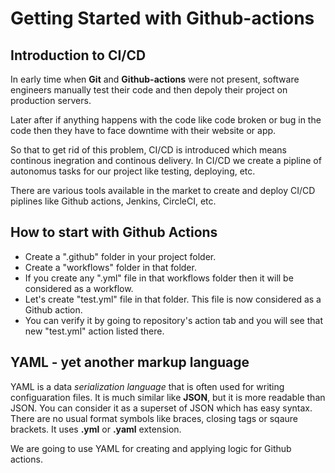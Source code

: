 # Getting Started with Github-actions

## Introduction to CI/CD

In early time when **Git** and **Github-actions** were not present, software engineers manually test their code and then depoly their project on production servers.

Later after if anything happens with the code like code broken or bug in the code then they have to face downtime with their website or app.

So that to get rid of this problem, CI/CD is introduced which means continous inegration and continous delivery. In CI/CD we create a pipline of autonomus tasks for our project like testing, deploying, etc.

There are various tools available in the market to create and deploy CI/CD piplines like Github actions, Jenkins, CircleCI, etc.

## How to start with Github Actions

- Create a ".github" folder in your project folder.
- Create a "workflows" folder in that folder.
- If you create any ".yml" file in that workflows folder then it will be considered as a workflow.
- Let's create "test.yml" file in that folder. This file is now considered as a Github action.
- You can verify it by going to repository's action tab and you will see that new "test.yml" action listed there.

## YAML - yet another markup language

YAML is a data *serialization language* that is often used for writing configuaration files. It is much similar like **JSON**, but it is more readable than JSON.
You can consider it as a superset of JSON which has easy syntax. There are no usual format symbols like braces, closing tags or sqaure brackets.
It uses **.yml** or **.yaml** extension.

We are going to use YAML for creating and applying logic for Github actions.
